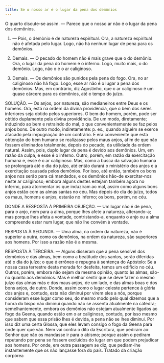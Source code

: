 ```yaml
---
title: Se o nosso ar é o lugar da pena dos demônios
---
```


O quarto discute-se assim. — Parece que o nosso ar não é o lugar da pena dos demônios.  

1. — Pois, o demônio é de natureza espiritual. Ora, a natureza espiritual não é afetada pelo lugar. Logo, não há nenhum lugar de pena para os demônios.  

2. Demais. — O pecado do homem não é mais grave que o do demônio. Ora, o lugar da pena do homem é o inferno. Logo, muito mais, o do demônio. Logo, não o é o ar caliginoso.  

3. Demais. — Os demônios são punidos pela pena do fogo. Ora, no ar caliginoso não há fogo. Logo, esse ar não é o lugar a pena dos demônios. Mas, em contrário, diz Agostinho, que o ar caliginoso é um quase cárcere para os demônios, até o tempo do juízo.  

SOLUÇÃO. — Os anjos, por natureza, são medianeiros entre Deus e os homens. Ora, está na ordem da divina providência, que o bem dos seres inferiores seja obtido pelos superiores. O bem do homem, porém, pode ser obtido duplamente pela divina providência. De um modo, diretamente; induzindo ao bem e retraindo do mal, o que convenientemente se faz pelos anjos bons. De outro modo, indiretamente: p. ex., quando alguém se exerce atacado pela impugnação de um contrário. E era conveniente que esta obtenção do bem humano se realizasse pelos maus anjos, afim de que não fossem eliminados totalmente, depois do pecado, da utilidade da ordem natural. Assim, pois, duplo lugar de pena é devido aos demônios. Um, em razão da culpa, e esse é o inferno. Outro, porém, em razão da exercitação humana e, esse é o ar caliginoso. Mas, como a busca da salvação humana se prolongará até o dia do juízo, até então durará o ministério dos anjos e a exercitação causada pelos demônios. Por isso, até então, também os bons anjos nos serão para cá mandados, e os demônios hão-de exercitar-nos neste ar caliginoso; embora alguns destes estejam também agora no inferno, para atormentar os que induziram ao mal, assim como alguns bons anjos estão com as almas santas no céu. Mas depois do dia do juízo, todos os maus, homens e anjos, estarão no inferno; os bons, porém, no céu.  

DONDE A RESPOSTA À PRIMEIRA OBJEÇÃO. — Um lugar não é de pena, para o anjo, nem para a alma, porque lhes afete a natureza, alterando-a; mas porque lhes afeta a vontade, contristando-a, enquanto o anjo ou a alma compreende estar num lugar, que não lhe convém à vontade.  

RESPOSTA À SEGUNDA. — Uma alma, na ordem da natureza, não é superior a outra, como os demônios, na ordem da natureza, são superiores aos homens. Por isso a razão não é a mesma.  

RESPOSTA À TERCEIRA. — Alguns disseram que a pena sensível dos demônios e das almas, bem como a beatitude dos santos, serão diferidas até o dia do juízo; o que é errôneo e repugna à sentença do Apóstolo: Se a nossa casa terrestre desta morada for desfeita, temos um edifício no céu. Outros, porém, embora não sejam da mesma opinião, quanto às almas, são-no quanto aos demônios. Mas é melhor sentir que se deve fazer o mesmo juízo das almas más e dos maus anjos, de um lado, e das almas boas e dos bons anjos, de outro. Donde, assim como o lugar celeste pertence à glória dos anjos e, contudo, esta não diminui por virem eles a nós, porque consideram esse lugar como seu, do mesmo modo pelo qual dizemos que a honra do bispo não diminui quando não se assenta atualmente na cátedra; semelhantemente, embora os demônios não estejam atualmente ligados ao fogo da Geena, quando estão em o ar caliginoso, contudo, por isso mesmo que sabem que essa prisão lhes é devida, a pena não se lhes diminui. Por isso diz uma certa Glossa, que eles levam consigo o fogo da Geena para onde quer que vão. Nem vai contra o dito da Escritura, que pediram ao Senhor que não os mandasse ir para o abismo; porque assim o pediram reputando por pena se fossem excluídos do lugar em que podem prejudicar aos homens. Por onde, em outra passagem se diz, que pediam-lhe instantemente que os não lançasse fora do país. Tratado da criação corpórea